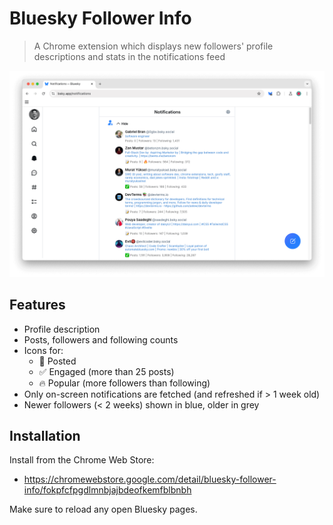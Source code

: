 # Bluesky Follower Info

> A Chrome extension which displays new followers' profile descriptions and stats in the notifications feed

![03-extension-list.png](splash.png)

## Features

- Profile description
- Posts, followers and following counts
- Icons for:
  - 📝 Posted
  - ✅ Engaged (more than 25 posts)
  - 🔥 Popular (more followers than following)
- Only on-screen notifications are fetched (and refreshed if > 1 week old) 
- Newer followers (< 2 weeks) shown in blue, older in grey

## Installation

Install from the Chrome Web Store:

- https://chromewebstore.google.com/detail/bluesky-follower-info/fokpfcfpgdlmnbjajbdeofkemfblbnbh

Make sure to reload any open Bluesky pages.
